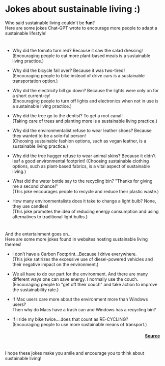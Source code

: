 # Jokes about sustainable living :)

Who said sustainable living couldn't be **fun**?\
Here are some jokes Chat-GPT wrote to encourage more people to adapt a sustainable lifestyle!

#

- Why did the tomato turn red? Because it saw the salad dressing!\
  (Encouraging people to eat more plant-based meals is a sustainable living practice.)

- Why did the bicycle fall over? Because it was two-tired!\
  (Encouraging people to bike instead of drive cars is a sustainable transportation option.)

- Why did the electricity bill go down? Because the lights were only on for a short current-cy!\
  (Encouraging people to turn off lights and electronics when not in use is a sustainable living practice.)

- Why did the tree go to the dentist? To get a root canal!\
  (Taking care of trees and planting more is a sustainable living practice.)

- Why did the environmentalist refuse to wear leather shoes? Because they wanted to be a sole-ful person!\
  (Choosing sustainable fashion options, such as vegan leather, is a sustainable living practice.)
  
- Why did the tree hugger refuse to wear animal skins? Because it didn't leaf a good environmental footprint!
  (Choosing sustainable clothing options, such as plant-based fabrics, is a vital aspect of sustainable living.)

- What did the water bottle say to the recycling bin? "Thanks for giving me a second chance!"\
  (This joke encourages people to recycle and reduce their plastic waste.)

- How many environmentalists does it take to change a light bulb? None, they use candles!\
  (This joke promotes the idea of reducing energy consumption and using alternatives to traditional light bulbs.)

#  
And the entertainment goes on...\
Here are some more jokes found in websites hosting sustainable living themes!


- I don’t have a Carbon Footprint…Because I drive everywhere.\
  (This joke satirizes the excessive use of diesel-powered vehicles and their negative impact on the environment.)

- We all have to do our part for the environment. And there are many different ways one can save energy. I normally use the couch.
  (Encouraging people to "get off their couch" and take action to improve the sustainability rate.)

- If Mac users care more about the environment more than Windows users?\
  Then why do Macs have a trash can and Windows has a recycling bin?

- If I ride my bike twice….does that count as RE-CYCLING?\
  (Encouraging people to use more sustainable means of transport.)
  
  <h4 align="right">

  [Source](https://www.conserve-energy-future.com/best-environmental-jokes.php)

  </h4>
#

I hope these jokes make you smile and encourage you to think about sustainable living!